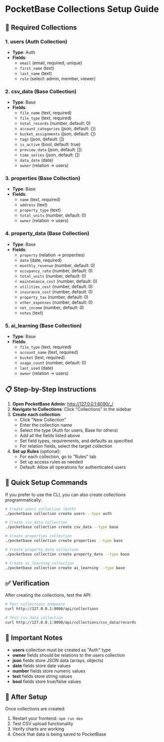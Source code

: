 # PocketBase Collections Setup Guide

## 🎯 Required Collections

### 1. **users** (Auth Collection)
- **Type**: Auth
- **Fields**:
  - `email` (email, required, unique)
  - `first_name` (text)
  - `last_name` (text)
  - `role` (select: admin, member, viewer)

### 2. **csv_data** (Base Collection)
- **Type**: Base
- **Fields**:
  - `file_name` (text, required)
  - `file_type` (text, required)
  - `total_records` (number, default: 0)
  - `account_categories` (json, default: {})
  - `bucket_assignments` (json, default: {})
  - `tags` (json, default: [])
  - `is_active` (bool, default: true)
  - `preview_data` (json, default: [])
  - `time_series` (json, default: [])
  - `data_date` (date)
  - `owner` (relation → users)

### 3. **properties** (Base Collection)
- **Type**: Base
- **Fields**:
  - `name` (text, required)
  - `address` (text)
  - `property_type` (text)
  - `total_units` (number, default: 0)
  - `owner` (relation → users)

### 4. **property_data** (Base Collection)
- **Type**: Base
- **Fields**:
  - `property` (relation → properties)
  - `date` (date, required)
  - `monthly_revenue` (number, default: 0)
  - `occupancy_rate` (number, default: 0)
  - `total_units` (number, default: 0)
  - `maintenance_cost` (number, default: 0)
  - `utilities_cost` (number, default: 0)
  - `insurance_cost` (number, default: 0)
  - `property_tax` (number, default: 0)
  - `other_expenses` (number, default: 0)
  - `net_income` (number, default: 0)
  - `notes` (text)

### 5. **ai_learning** (Base Collection)
- **Type**: Base
- **Fields**:
  - `file_type` (text, required)
  - `account_name` (text, required)
  - `bucket` (text, required)
  - `usage_count` (number, default: 0)
  - `last_used` (date)
  - `owner` (relation → users)

## 📋 Step-by-Step Instructions

1. **Open PocketBase Admin**: http://127.0.0.1:8090/_/
2. **Navigate to Collections**: Click "Collections" in the sidebar
3. **Create each collection**:
   - Click "New Collection"
   - Enter the collection name
   - Select the type (Auth for users, Base for others)
   - Add all the fields listed above
   - Set field types, requirements, and defaults as specified
   - For relation fields, select the target collection
4. **Set up Rules** (optional):
   - For each collection, go to "Rules" tab
   - Set up access rules as needed
   - Default: Allow all operations for authenticated users

## 🔧 Quick Setup Commands

If you prefer to use the CLI, you can also create collections programmatically:

```bash
# Create users collection (Auth)
./pocketbase collection create users --type auth

# Create csv_data collection
./pocketbase collection create csv_data --type base

# Create properties collection
./pocketbase collection create properties --type base

# Create property_data collection
./pocketbase collection create property_data --type base

# Create ai_learning collection
./pocketbase collection create ai_learning --type base
```

## ✅ Verification

After creating the collections, test the API:

```bash
# Test collections endpoint
curl http://127.0.0.1:8090/api/collections

# Test csv_data collection
curl http://127.0.0.1:8090/api/collections/csv_data/records
```

## 🚨 Important Notes

- **users** collection must be created as "Auth" type
- **owner** fields should be relations to the users collection
- **json** fields store JSON data (arrays, objects)
- **date** fields store date values
- **number** fields store numeric values
- **text** fields store string values
- **bool** fields store true/false values

## 🔄 After Setup

Once collections are created:
1. Restart your frontend: `npm run dev`
2. Test CSV upload functionality
3. Verify charts are working
4. Check that data is being saved to PocketBase



